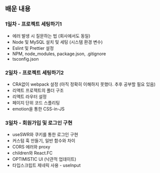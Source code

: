 ## 배운 내용

### 1일차 - 프로젝트 세팅하기1

- 에러 발생 시 질문하는 법 (회사에서도 동일)
- Node 및 MySQL 설치 및 세팅 (시스템 환경 변수)
- Eslint 및 Prettier 설정
- NPM, node_modules, package.json, .gitignore
- tsconfig.json

### 2일차 - 프로젝트 세팅하기2

- CRA없이 webpack 설정 (아직 정확히 이해하지 못했다. 추후 공부할 필요 있음)
- 리액트 프로젝트의 폴더 구조
- 리액트 라우터 설정
- 페이지 단위 코드 스플리팅
- emotion을 통한 CSS-in-JS

### 3일차 - 회원가입 및 로그인 구현

- useSWR와 쿠키를 통한 로그인 구현
- 커스텀 훅 만들기, 일반 함수와 차이
- CORS 에러와 proxy
- children와 React.FC
- OPTIMISTIC UI (낙관적 업데이트)
- 타입스크립트 제네릭 사용 - useInput

